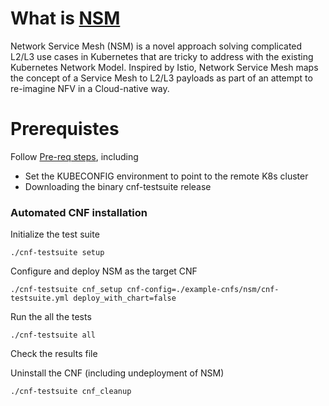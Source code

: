 # What is [NSM](https://https://networkservicemesh.io//)

Network Service Mesh (NSM) is a novel approach solving complicated L2/L3 use cases in Kubernetes that are tricky to address with the existing Kubernetes Network Model. Inspired by Istio, Network Service Mesh maps the concept of a Service Mesh to L2/L3 payloads as part of an attempt to re-imagine NFV in a Cloud-native way.

# Prerequistes

Follow [Pre-req steps](../../INSTALL.md#pre-requisites), including

- Set the KUBECONFIG environment to point to the remote K8s cluster
- Downloading the binary cnf-testsuite release

### Automated CNF installation

Initialize the test suite

```
./cnf-testsuite setup
```

Configure and deploy NSM as the target CNF

```
./cnf-testsuite cnf_setup cnf-config=./example-cnfs/nsm/cnf-testsuite.yml deploy_with_chart=false
```

Run the all the tests

```
./cnf-testsuite all
```

Check the results file

Uninstall the CNF (including undeployment of NSM)

```
./cnf-testsuite cnf_cleanup
```

